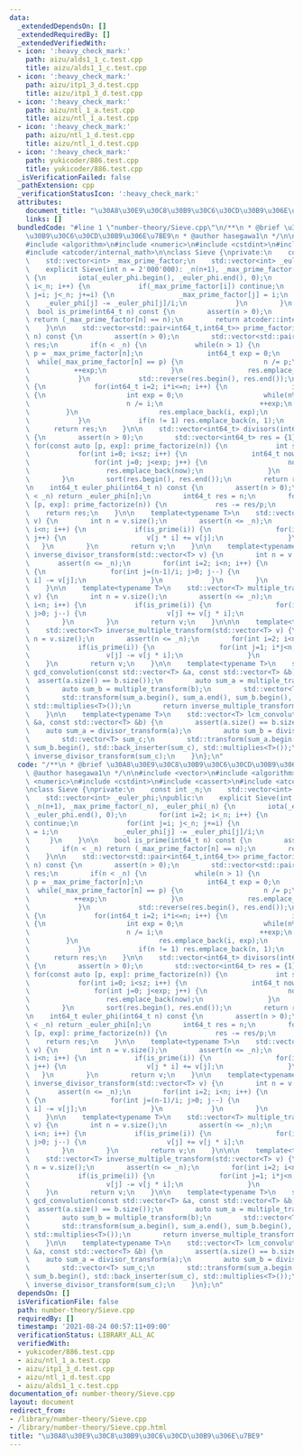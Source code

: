 ```yaml
---
data:
  _extendedDependsOn: []
  _extendedRequiredBy: []
  _extendedVerifiedWith:
  - icon: ':heavy_check_mark:'
    path: aizu/alds1_1_c.test.cpp
    title: aizu/alds1_1_c.test.cpp
  - icon: ':heavy_check_mark:'
    path: aizu/itp1_3_d.test.cpp
    title: aizu/itp1_3_d.test.cpp
  - icon: ':heavy_check_mark:'
    path: aizu/ntl_1_a.test.cpp
    title: aizu/ntl_1_a.test.cpp
  - icon: ':heavy_check_mark:'
    path: aizu/ntl_1_d.test.cpp
    title: aizu/ntl_1_d.test.cpp
  - icon: ':heavy_check_mark:'
    path: yukicoder/886.test.cpp
    title: yukicoder/886.test.cpp
  _isVerificationFailed: false
  _pathExtension: cpp
  _verificationStatusIcon: ':heavy_check_mark:'
  attributes:
    document_title: "\u30A8\u30E9\u30C8\u30B9\u30C6\u30CD\u30B9\u306E\u7BE9"
    links: []
  bundledCode: "#line 1 \"number-theory/Sieve.cpp\"\n/**\n * @brief \u30A8\u30E9\u30C8\
    \u30B9\u30C6\u30CD\u30B9\u306E\u7BE9\n * @author hasegawa1\n */\n\n#include <vector>\n\
    #include <algorithm>\n#include <numeric>\n#include <cstdint>\n#include <cassert>\n\
    #include <atcoder/internal_math>\n\nclass Sieve {\nprivate:\n    const int _n;\n\
    \    std::vector<int> _max_prime_factor;\n    std::vector<int> _euler_phi;\npublic:\n\
    \    explicit Sieve(int n = 2'000'000): _n(n+1), _max_prime_factor(_n), _euler_phi(_n)\
    \ {\n        iota(_euler_phi.begin(), _euler_phi.end(), 0);\n        for(int i=2;\
    \ i<_n; i++) {\n            if(_max_prime_factor[i]) continue;\n            for(int\
    \ j=i; j<_n; j+=i) {\n                _max_prime_factor[j] = i;\n            \
    \    _euler_phi[j] -= _euler_phi[j]/i;\n            }\n        }\n    }\n\n  \
    \  bool is_prime(int64_t n) const {\n        assert(n > 0);\n        if(n < _n)\
    \ return (_max_prime_factor[n] == n);\n        return atcoder::internal::is_prime_constexpr(n);\n\
    \    }\n\n    std::vector<std::pair<int64_t,int64_t>> prime_factorize(int64_t\
    \ n) const {\n        assert(n > 0);\n        std::vector<std::pair<int64_t,int64_t>>\
    \ res;\n        if(n < _n) {\n            while(n > 1) {\n                int64_t\
    \ p = _max_prime_factor[n];\n                int64_t exp = 0;\n              \
    \  while(_max_prime_factor[n] == p) {\n                    n /= p;\n         \
    \           ++exp;\n                }\n                res.emplace_back(p, exp);\n\
    \            }\n            std::reverse(res.begin(), res.end());\n        } else\
    \ {\n            for(int64_t i=2; i*i<=n; i++) {\n                if(n%i == 0)\
    \ {\n                    int exp = 0;\n                    while(n%i == 0) {\n\
    \                        n /= i;\n                        ++exp;\n           \
    \         }\n                    res.emplace_back(i, exp);\n                }\n\
    \            }\n            if(n != 1) res.emplace_back(n, 1);\n        }\n  \
    \      return res;\n    }\n\n    std::vector<int64_t> divisors(int64_t n) const\
    \ {\n        assert(n > 0);\n        std::vector<int64_t> res = {1};\n       \
    \ for(const auto [p, exp]: prime_factorize(n)) {\n            int sz = res.size();\n\
    \            for(int i=0; i<sz; i++) {\n                int64_t now = res[i];\n\
    \                for(int j=0; j<exp; j++) {\n                    now *= p;\n \
    \                   res.emplace_back(now);\n                }\n            }\n\
    \        }\n        sort(res.begin(), res.end());\n        return res;\n    }\n\
    \n    int64_t euler_phi(int64_t n) const {\n        assert(n > 0);\n        if(n\
    \ < _n) return _euler_phi[n];\n        int64_t res = n;\n        for(const auto\
    \ [p, exp]: prime_factorize(n)) {\n            res -= res/p;\n        }\n    \
    \    return res;\n    }\n\n    template<typename T>\n    std::vector<T> divisor_transform(std::vector<T>\
    \ v) {\n        int n = v.size();\n        assert(n <= _n);\n        for(int i=2;\
    \ i<n; i++) {\n            if(is_prime(i)) {\n                for(int j=1; i*j<n;\
    \ j++) {\n                    v[j * i] += v[j];\n                }\n         \
    \   }\n        }\n        return v;\n    }\n\n    template<typename T>\n    std::vector<T>\
    \ inverse_divisor_transform(std::vector<T> v) {\n        int n = v.size();\n \
    \       assert(n <= _n);\n        for(int i=2; i<n; i++) {\n            if(is_prime(i))\
    \ {\n                for(int j=(n-1)/i; j>0; j--) {\n                    v[j *\
    \ i] -= v[j];\n                }\n            }\n        }\n        return v;\n\
    \    }\n\n    template<typename T>\n    std::vector<T> multiple_transform(std::vector<T>\
    \ v) {\n        int n = v.size();\n        assert(n <= _n);\n        for(int i=2;\
    \ i<n; i++) {\n            if(is_prime(i)) {\n                for(int j=(n-1)/i;\
    \ j>0; j--) {\n                    v[j] += v[j * i];\n                }\n    \
    \        }\n        }\n        return v;\n    }\n\n\n    template<typename T>\n\
    \    std::vector<T> inverse_multiple_transform(std::vector<T> v) {\n        int\
    \ n = v.size();\n        assert(n <= _n);\n        for(int i=2; i<n; i++) {\n\
    \            if(is_prime(i)) {\n                for(int j=1; i*j<n; j++) {\n \
    \                   v[j] -= v[j * i];\n                }\n            }\n    \
    \    }\n        return v;\n    }\n\n    template<typename T>\n    std::vector<T>\
    \ gcd_convolution(const std::vector<T> &a, const std::vector<T> &b) {\n      \
    \  assert(a.size() == b.size());\n        auto sum_a = multiple_transform(a);\n\
    \        auto sum_b = multiple_transform(b);\n        std::vector<T> sum_c;\n\
    \        std::transform(sum_a.begin(), sum_a.end(), sum_b.begin(), std::back_inserter(sum_c),\
    \ std::multiplies<T>());\n        return inverse_multiple_transform(sum_c);\n\
    \    }\n\n    template<typename T>\n    std::vector<T> lcm_convolution(const std::vector<T>\
    \ &a, const std::vector<T> &b) {\n        assert(a.size() == b.size());\n    \
    \    auto sum_a = divisor_transform(a);\n        auto sum_b = divisor_transform(b);\n\
    \        std::vector<T> sum_c;\n        std::transform(sum_a.begin(), sum_a.end(),\
    \ sum_b.begin(), std::back_inserter(sum_c), std::multiplies<T>());\n        return\
    \ inverse_divisor_transform(sum_c);\n    }\n};\n"
  code: "/**\n * @brief \u30A8\u30E9\u30C8\u30B9\u30C6\u30CD\u30B9\u306E\u7BE9\n *\
    \ @author hasegawa1\n */\n\n#include <vector>\n#include <algorithm>\n#include\
    \ <numeric>\n#include <cstdint>\n#include <cassert>\n#include <atcoder/internal_math>\n\
    \nclass Sieve {\nprivate:\n    const int _n;\n    std::vector<int> _max_prime_factor;\n\
    \    std::vector<int> _euler_phi;\npublic:\n    explicit Sieve(int n = 2'000'000):\
    \ _n(n+1), _max_prime_factor(_n), _euler_phi(_n) {\n        iota(_euler_phi.begin(),\
    \ _euler_phi.end(), 0);\n        for(int i=2; i<_n; i++) {\n            if(_max_prime_factor[i])\
    \ continue;\n            for(int j=i; j<_n; j+=i) {\n                _max_prime_factor[j]\
    \ = i;\n                _euler_phi[j] -= _euler_phi[j]/i;\n            }\n   \
    \     }\n    }\n\n    bool is_prime(int64_t n) const {\n        assert(n > 0);\n\
    \        if(n < _n) return (_max_prime_factor[n] == n);\n        return atcoder::internal::is_prime_constexpr(n);\n\
    \    }\n\n    std::vector<std::pair<int64_t,int64_t>> prime_factorize(int64_t\
    \ n) const {\n        assert(n > 0);\n        std::vector<std::pair<int64_t,int64_t>>\
    \ res;\n        if(n < _n) {\n            while(n > 1) {\n                int64_t\
    \ p = _max_prime_factor[n];\n                int64_t exp = 0;\n              \
    \  while(_max_prime_factor[n] == p) {\n                    n /= p;\n         \
    \           ++exp;\n                }\n                res.emplace_back(p, exp);\n\
    \            }\n            std::reverse(res.begin(), res.end());\n        } else\
    \ {\n            for(int64_t i=2; i*i<=n; i++) {\n                if(n%i == 0)\
    \ {\n                    int exp = 0;\n                    while(n%i == 0) {\n\
    \                        n /= i;\n                        ++exp;\n           \
    \         }\n                    res.emplace_back(i, exp);\n                }\n\
    \            }\n            if(n != 1) res.emplace_back(n, 1);\n        }\n  \
    \      return res;\n    }\n\n    std::vector<int64_t> divisors(int64_t n) const\
    \ {\n        assert(n > 0);\n        std::vector<int64_t> res = {1};\n       \
    \ for(const auto [p, exp]: prime_factorize(n)) {\n            int sz = res.size();\n\
    \            for(int i=0; i<sz; i++) {\n                int64_t now = res[i];\n\
    \                for(int j=0; j<exp; j++) {\n                    now *= p;\n \
    \                   res.emplace_back(now);\n                }\n            }\n\
    \        }\n        sort(res.begin(), res.end());\n        return res;\n    }\n\
    \n    int64_t euler_phi(int64_t n) const {\n        assert(n > 0);\n        if(n\
    \ < _n) return _euler_phi[n];\n        int64_t res = n;\n        for(const auto\
    \ [p, exp]: prime_factorize(n)) {\n            res -= res/p;\n        }\n    \
    \    return res;\n    }\n\n    template<typename T>\n    std::vector<T> divisor_transform(std::vector<T>\
    \ v) {\n        int n = v.size();\n        assert(n <= _n);\n        for(int i=2;\
    \ i<n; i++) {\n            if(is_prime(i)) {\n                for(int j=1; i*j<n;\
    \ j++) {\n                    v[j * i] += v[j];\n                }\n         \
    \   }\n        }\n        return v;\n    }\n\n    template<typename T>\n    std::vector<T>\
    \ inverse_divisor_transform(std::vector<T> v) {\n        int n = v.size();\n \
    \       assert(n <= _n);\n        for(int i=2; i<n; i++) {\n            if(is_prime(i))\
    \ {\n                for(int j=(n-1)/i; j>0; j--) {\n                    v[j *\
    \ i] -= v[j];\n                }\n            }\n        }\n        return v;\n\
    \    }\n\n    template<typename T>\n    std::vector<T> multiple_transform(std::vector<T>\
    \ v) {\n        int n = v.size();\n        assert(n <= _n);\n        for(int i=2;\
    \ i<n; i++) {\n            if(is_prime(i)) {\n                for(int j=(n-1)/i;\
    \ j>0; j--) {\n                    v[j] += v[j * i];\n                }\n    \
    \        }\n        }\n        return v;\n    }\n\n\n    template<typename T>\n\
    \    std::vector<T> inverse_multiple_transform(std::vector<T> v) {\n        int\
    \ n = v.size();\n        assert(n <= _n);\n        for(int i=2; i<n; i++) {\n\
    \            if(is_prime(i)) {\n                for(int j=1; i*j<n; j++) {\n \
    \                   v[j] -= v[j * i];\n                }\n            }\n    \
    \    }\n        return v;\n    }\n\n    template<typename T>\n    std::vector<T>\
    \ gcd_convolution(const std::vector<T> &a, const std::vector<T> &b) {\n      \
    \  assert(a.size() == b.size());\n        auto sum_a = multiple_transform(a);\n\
    \        auto sum_b = multiple_transform(b);\n        std::vector<T> sum_c;\n\
    \        std::transform(sum_a.begin(), sum_a.end(), sum_b.begin(), std::back_inserter(sum_c),\
    \ std::multiplies<T>());\n        return inverse_multiple_transform(sum_c);\n\
    \    }\n\n    template<typename T>\n    std::vector<T> lcm_convolution(const std::vector<T>\
    \ &a, const std::vector<T> &b) {\n        assert(a.size() == b.size());\n    \
    \    auto sum_a = divisor_transform(a);\n        auto sum_b = divisor_transform(b);\n\
    \        std::vector<T> sum_c;\n        std::transform(sum_a.begin(), sum_a.end(),\
    \ sum_b.begin(), std::back_inserter(sum_c), std::multiplies<T>());\n        return\
    \ inverse_divisor_transform(sum_c);\n    }\n};\n"
  dependsOn: []
  isVerificationFile: false
  path: number-theory/Sieve.cpp
  requiredBy: []
  timestamp: '2021-08-24 00:57:11+09:00'
  verificationStatus: LIBRARY_ALL_AC
  verifiedWith:
  - yukicoder/886.test.cpp
  - aizu/ntl_1_a.test.cpp
  - aizu/itp1_3_d.test.cpp
  - aizu/ntl_1_d.test.cpp
  - aizu/alds1_1_c.test.cpp
documentation_of: number-theory/Sieve.cpp
layout: document
redirect_from:
- /library/number-theory/Sieve.cpp
- /library/number-theory/Sieve.cpp.html
title: "\u30A8\u30E9\u30C8\u30B9\u30C6\u30CD\u30B9\u306E\u7BE9"
---
```

